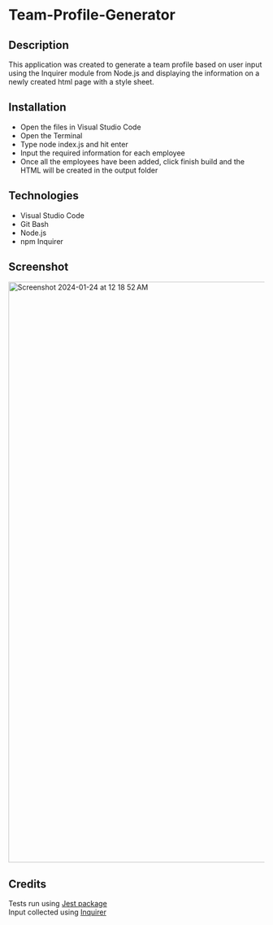 # Team-Profile-Generator

## Description

This application was created to generate a team profile based on user input using the Inquirer module from Node.js and displaying the information on a newly created html page with a style sheet.

## Installation

- Open the files in Visual Studio Code
- Open the Terminal
- Type node index.js and hit enter
- Input the required information for each employee
- Once all the employees have been added, click finish build and the HTML will be created in the output folder

## Technologies

- Visual Studio Code
- Git Bash
- Node.js
- npm Inquirer

## Screenshot

<img width="1142" alt="Screenshot 2024-01-24 at 12 18 52 AM" src="https://github.com/Timiwesky/Team-Profile-Generator/assets/115565053/c8aae7ab-e42d-4de7-bf64-6e12233445ba">


## Credits

Tests run using <a href= "https://www.npmjs.com/package/jest">Jest package</a>
<br>
Input collected using <a href= "https://www.npmjs.com/package/inquirer">Inquirer</a>
